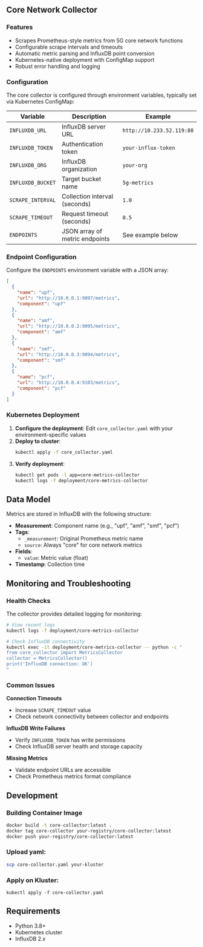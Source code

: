 ## Core Network Collector

### Features

- Scrapes Prometheus-style metrics from 5G core network functions
- Configurable scrape intervals and timeouts
- Automatic metric parsing and InfluxDB point conversion
- Kubernetes-native deployment with ConfigMap support
- Robust error handling and logging

### Configuration

The core collector is configured through environment variables, typically set via Kubernetes ConfigMap:

| Variable | Description | Example |
|----------|-------------|---------|
| `INFLUXDB_URL` | InfluxDB server URL | `http://10.233.52.119:80` |
| `INFLUXDB_TOKEN` | Authentication token | `your-influx-token` |
| `INFLUXDB_ORG` | InfluxDB organization | `your-org` |
| `INFLUXDB_BUCKET` | Target bucket name | `5g-metrics` |
| `SCRAPE_INTERVAL` | Collection interval (seconds) | `1.0` |
| `SCRAPE_TIMEOUT` | Request timeout (seconds) | `0.5` |
| `ENDPOINTS` | JSON array of metric endpoints | See example below |

### Endpoint Configuration

Configure the `ENDPOINTS` environment variable with a JSON array:

```json
[
  {
    "name": "upf",
    "url": "http://10.0.0.1:9097/metrics",
    "component": "upf"
  },
  {
    "name": "amf", 
    "url": "http://10.0.0.2:9095/metrics",
    "component": "amf"
  },
  {
    "name": "smf",
    "url": "http://10.0.0.3:9094/metrics", 
    "component": "smf"
  },
  {
    "name": "pcf",
    "url": "http://10.0.0.4:9103/metrics",
    "component": "pcf"
  }
]
```

### Kubernetes Deployment

1. **Configure the deployment**: Edit `core_collector.yaml` with your environment-specific values
2. **Deploy to cluster**:
   ```bash
   kubectl apply -f core_collector.yaml
   ```
3. **Verify deployment**:
   ```bash
   kubectl get pods -l app=core-metrics-collector
   kubectl logs -f deployment/core-metrics-collector
   ```

## Data Model

Metrics are stored in InfluxDB with the following structure:

- **Measurement**: Component name (e.g., "upf", "amf", "smf", "pcf")
- **Tags**: 
  - `_measurement`: Original Prometheus metric name
  - `source`: Always "core" for core network metrics
- **Fields**:
  - `value`: Metric value (float)
- **Timestamp**: Collection time

## Monitoring and Troubleshooting

### Health Checks

The collector provides detailed logging for monitoring:

```bash
# View recent logs
kubectl logs -f deployment/core-metrics-collector

# Check InfluxDB connectivity
kubectl exec -it deployment/core-metrics-collector -- python -c "
from core_collector import MetricsCollector
collector = MetricsCollector()
print('InfluxDB connection: OK')
"
```

### Common Issues

**Connection Timeouts**
- Increase `SCRAPE_TIMEOUT` value
- Check network connectivity between collector and endpoints

**InfluxDB Write Failures**
- Verify `INFLUXDB_TOKEN` has write permissions
- Check InfluxDB server health and storage capacity

**Missing Metrics**
- Validate endpoint URLs are accessible
- Check Prometheus metrics format compliance

## Development

### Building Container Image

```bash
docker build -t core-collector:latest .
docker tag core-collector your-registry/core-collector:latest
docker push your-registry/core-collector:latest
```

### Upload yaml: 
```bash
scp core-collector.yaml your-kluster
```
### Apply on Kluster:
```
kubectl apply -f core-collector.yaml
```

## Requirements

- Python 3.8+
- Kubernetes cluster
- InfluxDB 2.x
